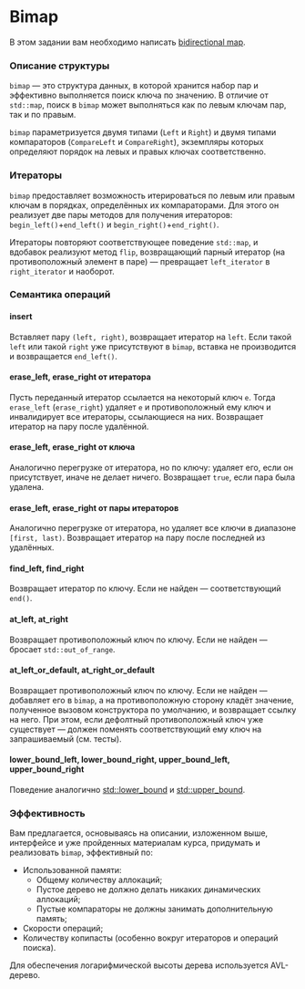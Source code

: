 # Bimap

В этом задании вам необходимо написать [bidirectional map](https://en.wikipedia.org/wiki/Bidirectional_map).

### Описание структуры

`bimap` &mdash; это структура данных, в которой хранится набор пар и эффективно выполняется поиск ключа по значению.
В отличие от `std::map`, поиск в `bimap` может выполняться как по левым ключам пар, так и по правым.

`bimap` параметризуется двумя типами (`Left` и `Right`) и двумя типами компараторов (`CompareLeft` и `CompareRight`), экземпляры которых определяют порядок на левых и правых ключах соответственно.

### Итераторы

`bimap` предоставляет возможность итерироваться по левым или правым ключам в порядках, определённых их компараторами.
Для этого он реализует две пары методов для получения итераторов: `begin_left()`+`end_left()` и `begin_right()`+`end_right()`.

Итераторы повторяют соответствующее поведение `std::map`, и вдобавок реализуют метод `flip`, возвращающий парный итератор (на противоположный элемент в паре) &mdash; превращает `left_iterator` в `right_iterator` и наоборот.

### Семантика операций

#### insert

Вставляет пару `(left, right)`, возвращает итератор на `left`.
Если такой `left` или такой `right` уже присутствуют в `bimap`, вставка не производится и возвращается `end_left()`.

#### erase_left, erase_right от итератора

Пусть переданный итератор ссылается на некоторый ключ `e`.
Тогда `erase_left` (`erase_right`) удаляет `e` и противоположный ему ключ и инвалидирует все итераторы, ссылающиеся на них.
Возвращает итератор на пару после удалённой.

#### erase_left, erase_right от ключа

Аналогично перегрузке от итератора, но по ключу: удаляет его, если он присутствует, иначе не делает ничего.
Возвращает `true`, если пара была удалена.

#### erase_left, erase_right от пары итераторов

Аналогично перегрузке от итератора, но удаляет все ключи в диапазоне `[first, last)`.
Возвращает итератор на пару после последней из удалённых.

#### find_left, find_right

Возвращает итератор по ключу.
Если не найден &mdash; соответствующий `end()`.

#### at_left, at_right

Возвращает противоположный ключ по ключу.
Если не найден &mdash; бросает `std::out_of_range`.

#### at_left_or_default, at_right_or_default

Возвращает противоположный ключ по ключу.
Если не найден &mdash; добавляет его в `bimap`, а на противоположную сторону кладёт значение, полученное вызовом конструктора по умолчанию, и возвращает ссылку на него.
При этом, если дефолтный противоположный ключ уже существует &mdash; должен поменять соответствующий ему ключ на запрашиваемый (см. тесты).

#### lower_bound_left, lower_bound_right, upper_bound_left, upper_bound_right

Поведение аналогично [std::lower_bound](https://en.cppreference.com/w/cpp/algorithm/lower_bound) и [std::upper_bound](https://en.cppreference.com/w/cpp/algorithm/upper_bound).

### Эффективность

Вам предлагается, основываясь на описании, изложенном выше, интерфейсе и уже пройденных материалам курса, придумать и реализовать `bimap`, эффективный по:

* Использованной памяти:
    * Общему количеству аллокаций;
    * Пустое дерево не должно делать никаких динамических аллокаций;
    * Пустые компараторы не должны занимать дополнительную память;
* Скорости операций;
* Количеству копипасты (особенно вокруг итераторов и операций поиска).

Для обеспечения логарифмической высоты дерева используется AVL-дерево.
